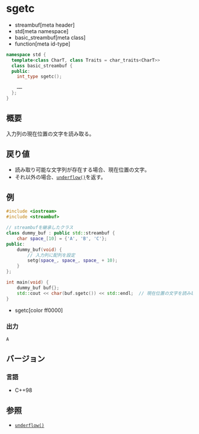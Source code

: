 # sgetc
* streambuf[meta header]
* std[meta namespace]
* basic_streambuf[meta class]
* function[meta id-type]

```cpp
namespace std {
  template<class CharT, class Traits = char_traits<CharT>>
  class basic_streambuf {
  public:
    int_type sgetc();

    ……
  };
}
```

## 概要
入力列の現在位置の文字を読み取る。

## 戻り値
- 読み取り可能な文字列が存在する場合、現在位置の文字。
- それ以外の場合、[`underflow()`](underflow.md)を返す。

## 例
```cpp example
#include <iostream>
#include <streambuf>

// streambufを継承したクラス
class dummy_buf : public std::streambuf {
    char space_[10] = {'A', 'B', 'C'};
public:
    dummy_buf(void) {
        // 入力列に配列を設定
        setg(space_, space_, space_ + 10);
    }
};

int main(void) {
    dummy_buf buf{};
    std::cout << char(buf.sgetc()) << std::endl;  // 現在位置の文字を読み取る
}
```
* sgetc[color ff0000]

### 出力
```
A
```

## バージョン
### 言語
- C++98

## 参照
- [`underflow()`](underflow.md)

